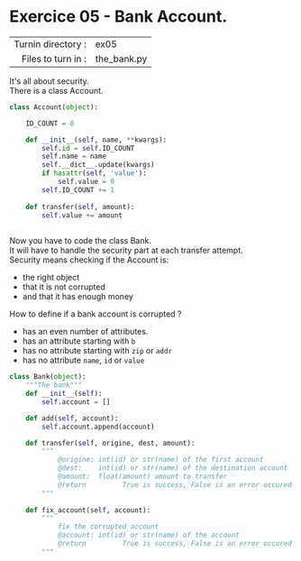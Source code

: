 # Exercice 05 - Bank Account.

|                         |                     |
| -----------------------:| ------------------- |
|   Turnin directory :    |  ex05               |
|   Files to turn in :    |  the_bank.py        |

It's all about security.  
There is a class Account.

```py
class Account(object):

    ID_COUNT = 0

    def __init__(self, name, **kwargs):
        self.id = self.ID_COUNT
        self.name = name
        self.__dict__.update(kwargs)
        if hasattr(self, 'value'):
            self.value = 0
        self.ID_COUNT += 1
    
    def transfer(self, amount):
        self.value += amount
    
```

Now you have to code the class Bank.  
It will have to handle the security part at each transfer attempt.  
Security means checking if the Account is:
- the right object
- that it is not corrupted
- and that it has enough money

How to define if a bank account is corrupted ?
- has an even number of attributes.
- has an attribute starting with `b`
- has no attribute starting with `zip` or `addr`
- has no attribute `name`, `id` or `value`

```py
class Bank(object):
    """The bank"""
    def __init__(self):
        self.account = []

    def add(self, account):
        self.account.append(account)

    def transfer(self, origine, dest, amount):
        """
            @origine: int(id) or str(name) of the first account
            @dest:    int(id) or str(name) of the destination account
            @amount:  float(amount) amount to transfer
            @return         True is success, False is an error occured
        """
    
    def fix_account(self, account):
        """
            fix the corrupted account
            @account: int(id) or str(name) of the account
            @return         True is success, False is an error occured
        """
```
